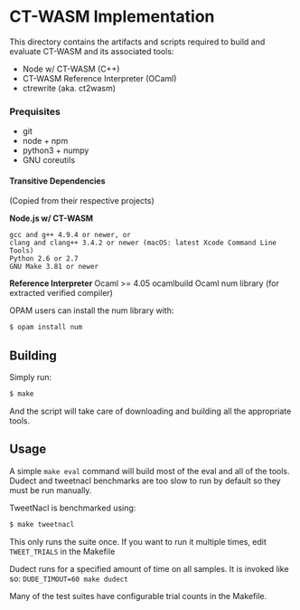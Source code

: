 # CT-WASM Implementation

This directory contains the artifacts and scripts required to build and evaluate CT-WASM and its associated tools:

- Node w/ CT-WASM (C++)
- CT-WASM Reference Interpreter (OCaml)
- ctrewrite (aka. ct2wasm)


### Prequisites

- git
- node + npm
- python3 + numpy
- GNU coreutils


#### Transitive Dependencies

(Copied from their respective projects)

**Node.js w/ CT-WASM**

    gcc and g++ 4.9.4 or newer, or
    clang and clang++ 3.4.2 or newer (macOS: latest Xcode Command Line Tools)
    Python 2.6 or 2.7
    GNU Make 3.81 or newer

**Reference Interpreter**
Ocaml >= 4.05
ocamlbuild
Ocaml num library (for extracted verified compiler)

OPAM users can install the num library with:

```bash
$ opam install num
```


## Building
Simply run:

```bash
$ make
```

And the script will take care of downloading and building all the appropriate tools.


## Usage
A simple `make eval` command will build most of the eval and all of the tools.
Dudect and tweetnacl benchmarks are too slow to run by default so they must be run manually.

TweetNacl is benchmarked using:

```bash
$ make tweetnacl
```

This only runs the suite once. If you want to run it multiple times, edit `TWEET_TRIALS` in the Makefile

Dudect runs for a specified amount of time on all samples. It is invoked like so:
`DUDE_TIMOUT=60 make dudect`

Many of the test suites have configurable trial counts in the Makefile.
